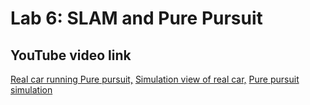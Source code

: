 # Lab 6: SLAM and Pure Pursuit

## YouTube video link
[Real car running Pure pursuit,](https://youtu.be/-VfobyRqcDU)
[Simulation view of real car,](https://youtu.be/QOFJfAe6v60)
[Pure pursuit simulation](https://youtu.be/vXvBLYYop7Q)
